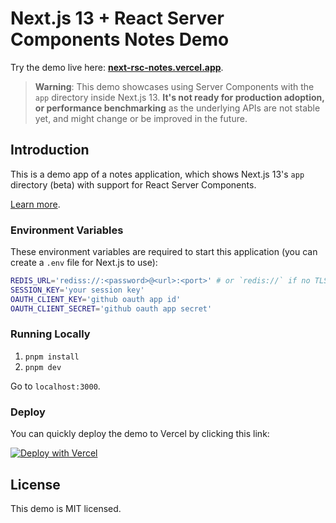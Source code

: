 # Next.js 13 + React Server Components Notes Demo

Try the demo live here: [**next-rsc-notes.vercel.app**](https://next-rsc-notes.vercel.app).

> **Warning**: This demo showcases using Server Components with the `app` directory inside Next.js 13. **It's not ready for production adoption, or performance benchmarking** as the underlying APIs are not stable yet, and might change or be improved in the future.

## Introduction

This is a demo app of a notes application, which shows Next.js 13's `app` directory (beta) with support for React Server Components.

[Learn more](https://beta.nextjs.org/docs/rendering/server-and-client-components).

### Environment Variables

These environment variables are required to start this application (you can create a `.env` file for Next.js to use):

```bash
REDIS_URL='rediss://:<password>@<url>:<port>' # or `redis://` if no TLS support
SESSION_KEY='your session key'
OAUTH_CLIENT_KEY='github oauth app id'
OAUTH_CLIENT_SECRET='github oauth app secret'
```

### Running Locally

1. `pnpm install`
2. `pnpm dev`

Go to `localhost:3000`.

### Deploy

You can quickly deploy the demo to Vercel by clicking this link:

[![Deploy with Vercel](https://vercel.com/button)](<https://vercel.com/new/git/external?repository-url=https%3A%2F%2Fgithub.com%2Fvercel%2Fserver-components-notes-demo&env=REDIS_URL,SESSION_KEY,OAUTH_CLIENT_KEY,OAUTH_CLIENT_SECRET&project-name=next-rsc-notes&repo-name=next-rsc-notes&demo-title=React%20Server%20Components%20(Experimental%20Demo)&demo-description=Experimental%20demo%20of%20React%20Server%20Components%20with%20Next.js.%20&demo-url=https%3A%2F%2Fnext-rsc-notes.vercel.app&demo-image=https%3A%2F%2Fnext-rsc-notes.vercel.app%2Fog.png>)

## License

This demo is MIT licensed.
